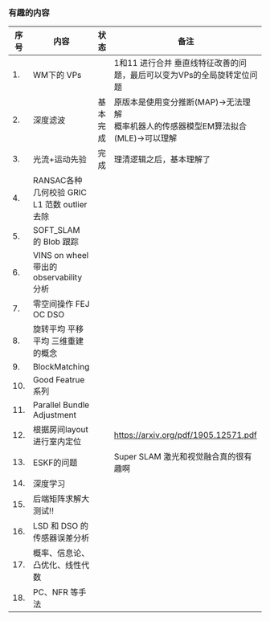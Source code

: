 <!--
 * @Author: Liu Weilong
 * @Date: 2021-01-29 16:41:49
 * @LastEditors: Liu Weilong
 * @LastEditTime: 2021-04-08 20:03:41
 * @FilePath: /3rd-test-learning/record/learning_task/week_plan_collection_2021/interesting_target.md
 * @Description: 
-->
### 有趣的内容
序号|内容|状态|备注
---|---|---|---
1. |WM下的 VPs|| 1和11 进行合并 垂直线特征改善的问题，最后可以变为VPs的全局旋转定位问题
2. |深度滤波|基本完成|原版本是使用变分推断(MAP)->无法理解<br>概率机器人的传感器模型EM算法拟合(MLE)->可以理解            
3. |光流+运动先验|完成|理清逻辑之后，基本理解了
4. |RANSAC各种几何校验 GRIC <br>L1 范数 outlier 去除||
5. |SOFT_SLAM 的 Blob 跟踪||
6. |VINS on wheel 带出的 observability 分析||
7. |零空间操作 FEJ OC DSO||
8. |旋转平均 平移平均 三维重建的概念||
9. |BlockMatching||
10. |Good Featrue系列||
11. |Parallel Bundle Adjustment ||
12. |根据房间layout 进行室内定位||https://arxiv.org/pdf/1905.12571.pdf
13. |ESKF的问题||Super SLAM 激光和视觉融合真的很有趣啊
14. |深度学习||
15. |后端矩阵求解大测试!!||
16. |LSD 和 DSO 的传感器误差分析    ||
17. |概率、信息论、凸优化、线性代数||
18. |PC、NFR 等手法||
